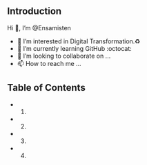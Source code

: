## Introduction
Hi 👋, I’m @Ensamisten
  - :eyes: I’m interested in Digital Transformation.:recycle:
  - 🌱 I’m currently learning GitHub :octocat:
  - 💞️ I’m looking to collaborate on ...
  - 📫 How to reach me ...

## Table of Contents
- 1.
- 2.
- 3.
- 4.
